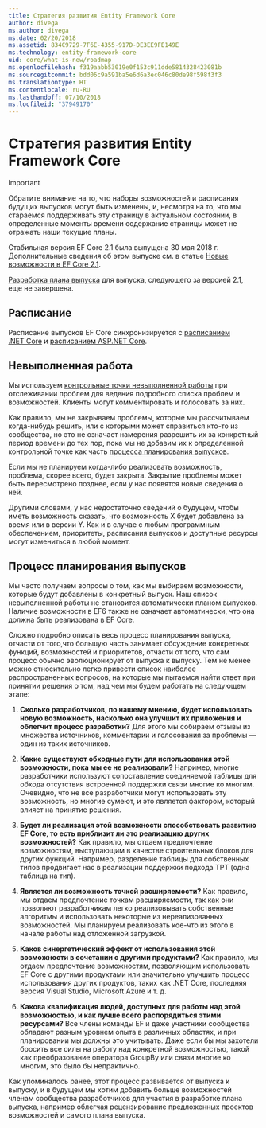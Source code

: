 ```yaml
---
title: Стратегия развития Entity Framework Core
author: divega
ms.author: divega
ms.date: 02/20/2018
ms.assetid: 834C9729-7F6E-4355-917D-DE3EE9FE149E
ms.technology: entity-framework-core
uid: core/what-is-new/roadmap
ms.openlocfilehash: f319aabb53019e0f153c911dde5814328423081b
ms.sourcegitcommit: bdd06c9a591ba5e6d6a3ec046c80de98f598f3f3
ms.translationtype: HT
ms.contentlocale: ru-RU
ms.lasthandoff: 07/10/2018
ms.locfileid: "37949170"
---
```

# <a name="entity-framework-core-roadmap"></a>Стратегия развития Entity Framework Core

> [!IMPORTANT]
> Обратите внимание на то, что наборы возможностей и расписания будущих выпусков могут быть изменены, и, несмотря на то, что мы стараемся поддерживать эту страницу в актуальном состоянии, в определенные моменты времени содержание страницы может не отражать наши текущие планы.

Стабильная версия EF Core 2.1 была выпущена 30 мая 2018 г. Дополнительные сведения об этом выпуске см. в статье [Новые возможности в EF Core 2.1](xref:core/what-is-new/ef-core-2.1).

[Разработка плана выпуска](#release-planning-process) для выпуска, следующего за версией 2.1, еще не завершена.

## <a name="schedule"></a>Расписание

Расписание выпусков EF Core синхронизируется с [расписанием .NET Core](https://github.com/dotnet/core/blob/master/roadmap.md) и [расписанием ASP.NET Core](https://github.com/aspnet/Home/wiki/Roadmap).

## <a name="backlog"></a>Невыполненная работа

Мы используем [контрольные точки невыполненной работы](https://github.com/aspnet/EntityFrameworkCore/issues?q=is%3Aopen+is%3Aissue+milestone%3ABacklog+sort%3Areactions-%2B1-desc) при отслеживании проблем для ведения подробного списка проблем и возможностей. Клиенты могут комментировать и голосовать за них.

Как правило, мы не закрываем проблемы, которые мы рассчитываем когда-нибудь решить, или с которыми может справиться кто-то из сообщества, но это не означает намерения разрешить их за конкретный период времени до тех пор, пока мы не добавим их к определенной контрольной точке как часть [процесса планирования выпусков](#release-planning-process).

Если мы не планируем когда-либо реализовать возможность, проблема, скорее всего, будет закрыта. Закрытие проблемы может быть пересмотрено позднее, если у нас появятся новые сведения о ней.

Другими словами, у нас недостаточно сведений о будущем, чтобы иметь возможность сказать, что возможность X будет добавлена за время или в версии Y. Как и в случае с любым программным обеспечением, приоритеты, расписания выпусков и доступные ресурсы могут измениться в любой момент.

## <a name="release-planning-process"></a>Процесс планирования выпусков

Мы часто получаем вопросы о том, как мы выбираем возможности, которые будут добавлены в конкретный выпуск. Наш список невыполненной работы не становится автоматически планом выпусков. Наличие возможности в EF6 также не означает автоматически, что она должна быть реализована в EF Core.

Сложно подробно описать весь процесс планирования выпуска, отчасти от того,что большую часть занимает обсуждение конкретных функций, возможностей и приоритетов, отчасти от того, что сам процесс обычно эволюционирует от выпуска к выпуску. Тем не менее можно относительно легко привести список наиболее распространенных вопросов, на которые мы пытаемся найти ответ при принятии решения о том, над чем мы будем работать на следующем этапе:

1. **Сколько разработчиков, по нашему мнению, будет использовать новую возможность, насколько она улучшит их приложения и облегчит процесс разработки?** Для этого мы собираем отзывы из множества источников, комментарии и голосования за проблемы — один из таких источников.

2. **Какие существуют обходные пути для использования этой возможности, пока мы ее не реализовали?** Например, многие разработчики используют сопоставление соединяемой таблицы для обхода отсутствия встроенной поддержки связи многие ко многим. Очевидно, что не все разработчики могут использовать эту возможность, но многие сумеют, и это является фактором, который влияет на принятие решения.

3. **Будет ли реализация этой возможности способствовать развитию EF Core, то есть приблизит ли это реализацию других возможностей?** Как правило, мы отдаем предпочтение возможностям, выступающим в качестве строительных блоков для других функций. Например, разделение таблицы для собственных типов продвигает нас в реализации поддержки подхода TPT (одна таблица на тип).

4. **Является ли возможность точкой расширяемости?** Как правило, мы отдаем предпочтение точкам расширяемости, так как они позволяют разработчикам легко реализовывать собственные алгоритмы и использовать некоторые из нереализованных возможностей. Мы планируем реализовать кое-что из этого в начале работы над отложенной загрузкой.

5. **Каков синергетический эффект от использования этой возможности в сочетании с другими продуктами?** Как правило, мы отдаем предпочтение возможностям, позволяющим использовать EF Core с другими продуктами или значительно улучшить процесс использования других продуктов, таких как .NET Core, последняя версия Visual Studio, Microsoft Azure и т. д.

6. **Какова квалификация людей, доступных для работы над этой возможностью, и как лучше всего распорядиться этими ресурсами?** Все члены команды EF и даже участники сообщества обладают разным уровнем опыта в различных областях, и при планировании мы должны это учитывать. Даже если бы мы захотели бросить все силы на работу над конкретной возможностью, такой как преобразование оператора GroupBy или связи многие ко многим, это было бы непрактично.

Как упоминалось ранее, этот процесс развивается от выпуска к выпуску, и в будущем мы хотим добавить больше возможностей членам сообщества разработчиков для участия в разработке плана выпуска, например облегчая рецензирование предложенных проектов возможностей и самого плана выпуска.
